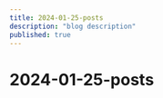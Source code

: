 ```yaml
---
title: 2024-01-25-posts
description: "blog description"
published: true
---
```


# 2024-01-25-posts
